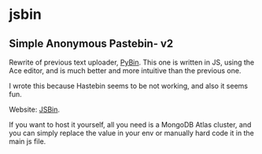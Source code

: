 # jsbin
## Simple Anonymous Pastebin- v2

Rewrite of previous text uploader, [PyBin](https://github.com/SushiPython/PyBin).
This one is written in JS, using the Ace editor, and is much better and more intuitive than the previous one.

I wrote this because Hastebin seems to be not working, and also it seems fun.

Website: [JSBin](https://j.sushipython.us).

If you want to host it yourself, all you need is a MongoDB Atlas cluster, and you can simply replace the value in your env or manually hard code it in the main js file.
